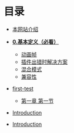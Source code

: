 <!--
 * @Author: your name
 * @Date: 2021-08-08 19:22:32
 * @LastEditTime: 2021-08-11 14:14:53
 * @LastEditors: Please set LastEditors
 * @Description: In User Settings Edit
 * @FilePath: \gitbook_books\SUMMARY.md
-->

# 目录

* [本网站介绍](介绍/网站介绍.md)

* [**0.基本定义（必看）**](0.基本定义（必看）/0.基本定义（必看）.md)
  * [动画帧](0.基本定义（必看）/动画帧.md)
  * [插件出错时解决方案](0.基本定义（必看）/插件出错时解决方案.md)
  * [混合模式](0.基本定义（必看）/混合模式.md)
  * [兼容性](0.基本定义（必看）/兼容性.md)
  
* [first-test](README.md)
  * [第一章 第一节](chapter-1/section-1.md)
* [Introduction](README.md)
* [Introduction](README.md)

